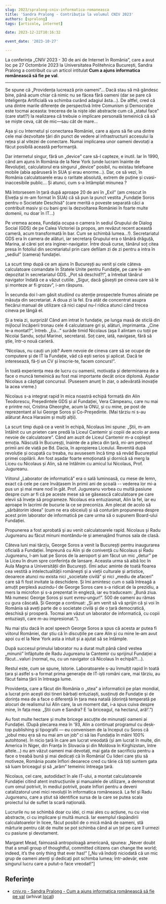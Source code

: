 ```yaml
---
slug: 2023/spralong-cniv-informatica-romaneasca
title: 'Sandra Pralong - Contribuția la volumul CNIV 2023'
authors: [spralong]
tags: [articole, internet]

date: 2023-12-22T10:16:32

event_date: '2023-10-27'

---
```


La conferința „CNIV 2023 - 30 de ani de Internet în România”,
care a avut loc pe 27 Octombrie 2023 la Universitatea Politehnica
București, Sandra Pralong a contribuit cu un articol intitulat
**Cum a ajuns informatica românească să fie pe val**.

<!-- truncate -->

---

Se spune că „Providența lucrează prin oameni”... Dacă stau să mă gândesc bine, până acum chiar că nimic nu se făcea fără oameni (dar se pare că Inteligența Artificială va schimba curând adagiul ăsta...). De altfel, cred că una dintre marile diferențe de perspectivă între Comunism și Democrație este tocmai aceasta: trecerea de la niște idei abstracte cum că „statul face” (care stat!?) la realizarea că trebuie o implicare personală temeinică că să se miște ceva, cât de mic—sau cât de mare...

Așa și cu Internetul și conectarea României, care a ajuns să fie una dintre cele mai dezvoltate țări din punct de vedere al infrastructurii accesului la rețea și al vitezei de conectare. Numai implicarea unor oameni devotați a făcut posibilă această performanță.

Dar internetul singur, fără un „device” care să-l capteze, e inutil. Iar în 1990, când am ajuns în România de la New York (unde lucram înainte de Revoluție), calculatorul era singurul „device” posibil, nu existau telefoane mobile (abia apăruseră în SUA și erau enorme...). Dar, ce să vezi, în România calculatoarele erau o raritate absolută, extrem de puține și cvasi-inaccesibile public... Și atunci, cum s-a întâmplat minunea ?

Mă întorsesem în țară după aproape 20 de ani în „Exil” (am crescut în Elveția și m-am format în SUA) că să pun la punct vestita „Fundație Soros pentru o Societate Deschisă” (care merită o poveste separată căci a contribuit masiv și cu bani grei la dezvoltarea României în foarte multe domenii, nu doar în IT...)

Pe vremea aceea, Fundația ocupa o camera în sediul Grupului de Dialog Social (GDS) de pe Calea Victoriei (a propos, am revăzut recent această cameră, acum transformată în bar. Cum se schimbă lumea...!). Secretariatul GDS era în camera de alături, iar secretara Grupului era o tânără drăguță, Marina, al cărei șot era inginer-navigator. Între două curse, tânărul soț citea presa în fotoliul din secretariatul prin care defilam zi de zi pentru a intra în „sediul” (camera) fundației.

La scurt timp după ce am ajuns în Bucureșți au venit și cele câteva calculatoare comandate în Statele Unite pentru Fundație, pe care le-am depozitat în secretariatul GDS. „Pot să deschid?!”, a întrebat tânărul navigator îndată ce a văzut cutiile. „Sigur, dacă găsești pe cineva care să le și monteze ar fi grozav”, i-am răspuns.

În secunda doi l-am găsit studiind cu atenție prospectele frumos aliniate pe măsuța din secretariat. A doua zi la fel. Era atât de concentrat asupra fiecărui manual de utilizare că nici capul nu-l ridica atunci când trecea cineva pe lângă el.

Și a treia zi, surpriză! Când am intrat în fundație, pe lunga masă de sticlă din mijlocul încăperii tronau cele 4 calculatoare gri și, alături, imprimanta. „Cine le-a montat?”, întreb. „Eu...” surâde timid Nicolaus (așa îl alintam cu toții pe Nicolai Sandu, soțul Marinei, secretara). Soț care, iată, navigase, fără să știe, într-o nouă carieră.

“Nicolaus, nu cauți un job? Avem nevoie de cineva care să se ocupe de computere și de IT la Fundație, văd că ești serios și aplicat. Dacă te interesează, fă-ți un CV și înscrie-te, facem concurs!”.

În toată experiența mea de lucru cu oamenii, motivația și determinarea de a face o muncă temeinică au fost mai importante decât orice diplomă. Așadar Nicolaus a câștigat concursul. (Pusesem anunț în ziar, o adevărată inovație la acea vreme.)

Nicolaus s-a integrat rapid în mica noastră echipă formată din Alin Teodorescu, Președintele GDS și al Fundației, Vera Câmpeanu, care nu mai e printre noi, Cristina Gheorghe, acum la ONU, și cu mine, pe post de reprezentant al lui George Soros și Co-Președinte. (Mai târziu ni s-au alăturat Anca Harasim și mulți alții).

La scurt timp după ce a venit în echipă, Nicolaus îmi spune: „Știi, m-am întâlnit cu un prieten care predă la Liceul Cantemir și copiii de acolo ar avea nevoie
de calculatoare”. Când am auzit de Liceul Cantemir m-a copleșit emoția. Născută în Bucureșți, înainte de a pleca din țară, mi-am petrecut primii ani de viață pe Bd. Dacia, în apropierea Liceului. Revenită după revoluție și ocupată cu treaba, nu avusesem încă timp să revăd Bucureștiul primei copilării. Am fost așadar foarte emoționată și dornică să merg la Liceu cu Nicolaus și Alin, să ne întâlnim cu amicul lui Nicolaus, Prof. Jugureanu.

Viitorul „Laborator de informatică” era o sală luminoasă, cu mese de lemn, exact că cele pe care învățasem în primii ani de școală -- vederea lor mi-a pus un și mai mare nod în gât. Prof. Jugureanu vorbea cu multă pasiune despre cum ar fi că pe aceste mese să se găsească calculatoare pe care elevii să învețe să programeze. Nicolaus era entuziasmat, Alin la fel, iar eu aproape în lacrimi de bucurie la ce se preconiza. Am plecat de acolo să „sărbătorim ideea” (cum ne era obiceiul) și să conturăm propunerea despre acest prim laborator de informatică pe care urma să o supunem Board-ului Fundației.

Propunerea a fost aprobată și au venit calculatoarele rapid. Nicolaus și Radu Jugureanu au făcut minuni montându-le și amenajând frumos sala de clasă.

Câteva luni mai târziu, George Soros a venit la Bucureșți pentru inaugurarea oficială a Fundației. Împreună cu Alin și de conivență cu Nicolaus și Radu Jugureanu, l-am luat pe Soros de la aeroport și am făcut un mic „detur” pe la Liceu în drum spre conferința de lansare. Aceasta urma să aibă loc în Aula Magna a Universității din Bucureșți. (Îmi aduc aminte de toată floarea cea vestită a intelectualității românești și a vieții culturale și artistice, deoarece atunci nu exista nici „societate civilă” și nici „mediu de afaceri” care să fi fost invitate la deschidere. Și îmi amintesc cum o sală întreagă a amuțit perplexă auzindu-l de George Soros care s-a ridicat de la prezidiu, a mers la microfon și s-a prezentat în engleză, iar eu traduceam: „Bună ziua. Mă numesc George Soros și sunt evreu-ungur!”. 500 de oameni au rămas cu gura căscată. Și George a continuat: „Și am venit să vă sprijin că și voi în România să aveți parte de o societate civilă și de o țară democratică, deschisă și prosperă. Tocmai am văzut un laborator de informatică, cu copii entuziaști, care m-au impresionat.”).

Nu mai știu dacă în acel speech George Soros a spus că acesta ar putea fi viitorul României, dar știu că în discuțiile pe care Alin și cu mine le-am avut apoi cu el la New York asta a intuit și a ajutat să se întâmple.

După succesul primului laborator nu a durat mult până când vestea „minunii” înfăptuite de Radu Jugureanu la Cantemir cu sprijinul Fundației a făcut...valuri (normal, nu, cu un navigator că Nicolaus în echipă?!...).

Restul este, cum se spune, Istorie. Laboratoarele s-au înmulțit rapid în toată țara și astfel s-a format prima generație de IT-iști români care, mai târziu, au făcut faima țării în întreaga lume.

Providența, care a făcut din România o „stea” a informaticii pe plan mondial, a lucrat prin acești doi tineri bărbați entuziaști, susținuți de Fundație și de dorința mea de a face o diferență în țara mea natală (dorință temperată pe alocuri de realismul lui Alin care, la un moment dat, i-a spus cuiva despre mine, în fața mea: „Știi cum e Sandra? E ‘ia briceagul, na hectarul, ară!’.”)

Au fost multe hectare și multe bricege ascuțite de minunații oameni ai Fundației. (După plecarea mea în ’93, Alin a continuat programul cu desk-top publishing și tipografii — eu convenisem de la început cu Soros că „jobul meu era să nu mai am un job” ci să las Fundația în mâini 100% autohtone). În nicio țară în care am lucrat vreodată (și am lucrat în multe, din America în Niger, din Franța în Slovacia și din Moldova în Kirghizstan, între altele...) nu am văzut oameni mai devotați, mai gata de sacrificiu pentru a face o treabă bună și mai dedicați că în România! Cu lideri care știu să motiveze, România poate înflori deoarece cred cu tărie că toți suntem gata să luam briceagul și să „arăm” temeinic întreaga țară.

Nicolaus, cel care, autodidact în ale IT-ului, a montat calculatoarele Fundației citind atent instrucțiunile și manualele de utilizare, a demonstrat cum omul potrivit, în mediul potrivit, poate înflori pentru a deveni catalizatorul unei mici revoluții în informatica românească. La fel și Radu Jugureanu, care a știut să identifice sursa de la care se putea scala proiectul lui de suflet la scară națională.

Lucrurile nu se schimbă doar cu idei, ci mai ales cu acțiune, nu cu vise abstracte, ci cu implicare și multă muncă. Iar exemplul răspândirii calculatoarelor în licee, făcut posibil de o mică mână de oameni, stă mărturie pentru cât de multe se pot schimba când ai un țel pe care îl urmezi cu pasiune și devotament.

Margaret Mead, faimoasă antropoloagă americană, spunea: „Never doubt that a small group of thoughtful, committed citizens can change the world; indeed, it’s the only thing that ever has!” [„Nu vă îndoiți niciodată că un mic grup de oameni atenți și dedicați pot schimba lumea; într-adevăr, este singurul lucru care a putut-o face vreodat!”]

## Referințe

- [cniv.ro - Sandra Pralong - Cum a ajuns informatica românească să fie pe val](https://cniv.ro/documents/26/CNIV_Volum_Aniversar_2023_-_Versiune_Online_DPxioQg.pdf) (arhivat [local](https://cronica-it.github.io/arhiva/#2023))
